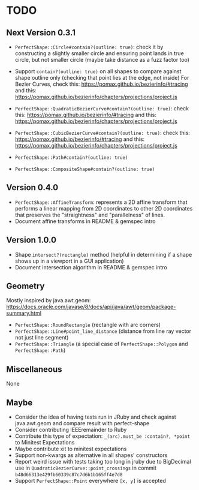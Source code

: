 # TODO

## Next Version 0.3.1

- `PerfectShape::Circle#contain?(outline: true)`: check it by constructing a slightly smaller circle and ensuring point lands in true circle, but not smaller circle (maybe take distance as a fuzz factor too)
 
- Support `contain?(outline: true)` on all shapes to compare against shape outline only (checking that point lies at the edge, not inside)
For Bezier Curves, check this: https://pomax.github.io/bezierinfo/#tracing and this: https://pomax.github.io/bezierinfo/chapters/projections/project.js
 - `PerfectShape::QuadraticBezierCurve#contain?(outline: true)`: check this: https://pomax.github.io/bezierinfo/#tracing and this: https://pomax.github.io/bezierinfo/chapters/projections/project.js
 - `PerfectShape::CubicBezierCurve#contain?(outline: true)`: check this: https://pomax.github.io/bezierinfo/#tracing and this: https://pomax.github.io/bezierinfo/chapters/projections/project.js
 - `PerfectShape::Path#contain?(outline: true)`
 - `PerfectShape::CompositeShape#contain?(outline: true)`

## Version 0.4.0

- `PerfectShape::AffineTransform`: represents a 2D affine transform that performs a linear mapping from 2D coordinates to other 2D coordinates that preserves the "straightness" and "parallelness" of lines.
- Document affine transforms in README & gemspec intro

## Version 1.0.0

- Shape `intersect?(rectangle)` method (helpful in determining if a shape shows up in a viewport in a GUI application)
- Document intersection algorithm in README & gemspec intro

## Geometry

Mostly inspired by java.awt.geom: https://docs.oracle.com/javase/8/docs/api/java/awt/geom/package-summary.html

- `PerfectShape::RoundRectangle` (rectangle with arc corners)
- `PerfectShape::Line#point_line_distance` (distance from line ray vector not just line segment)
- `PerfectShape::Triangle` (a special case of `PerfectShape::Polygon` and `PerfectShape::Path`)

## Miscellaneous

None

## Maybe

- Consider the idea of having tests run in JRuby and check against java.awt.geom and compare result with perfect-shape
- Consider contributing IEEEremainder to Ruby
- Contribute this type of expectation: `_(arc).must_be :contain?, *point` to Minitest Expectations
- Maybe contribute xit to minitest expectations
- Support non-kwargs as alternative in all shapes' constructors
- Report weird issue with tests taking too long in jruby due to BigDecimal use in `QuadraticBezierCurve::point_crossings` in commit `b48d66313e429fb60339c87c7d6b1b165ff4e7d8`
- Support `PerfectShape::Point` everywhere `[x, y]` is accepted

